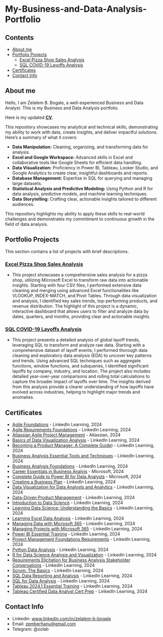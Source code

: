 # My-Business-and-Data-Analysis-Portfolio

## Contents
* [About me](#about-me)
* [Portfolio Projects](#portfolio-projects)
  * [Excel Pizza Shop Sales Analysis](#excel-pizza-shop-sales-analysis)
  * [SQL COVID-19 Layoffs Analysis](#sql-covid-19-layoffs-analysis)
* [Certificates](#certificates)
* [Contact Info](#contact-info)

## About me
Hello, I am Zelalem B. Bogale, a well-experienced Business and Data Analyst. This is my Business and Data Analysis portfolio.<br>

Here is my updated [**CV**](https://github.com/ZelaBerh/Business-and-Data-Analysis-Portfolio/blob/main/Zelalem's%20Business%20and%20Data%20Analyst%20CV.pdf).

This repository showcases my analytical and technical skills, demonstrating my ability to work with data, create insights, and deliver impactful solutions. Here’s a summary of what it covers:

* **Data Manipulation:** Cleaning, organizing, and transforming data for analysis.
* **Excel and Google Workspace:** Advanced skills in Excel and collaborative tools like Google Sheets for efficient data handling.
* **Data Visualization:** Proficiency in Power BI, Tableau, Looker Studio, and Google Analytics to create clear, insightful dashboards and reports.
* **Database Management:** Expertise in SQL for querying and managing large datasets.
* **Statistical Analysis and Predictive Modeling:** Using Python and R for data analysis, predictive models, and machine learning techniques.
* **Data Storytelling:** Crafting clear, actionable insights tailored to different audiences.

This repository highlights my ability to apply these skills to real-world challenges and demonstrates my commitment to continuous growth in the field of data analysis.


## Portfolio Projects
This section contains a list of projects with brief descriptions.

### [Excel Pizza Shop Sales Analysis](https://github.com/ZelaBerh/Business-and-Data-Analysis-Portfolio/tree/main/Projects/Excel)
  * This project showcases a comprehensive sales analysis for a pizza shop, utilizing Microsoft Excel to transform raw data into actionable insights. Starting with four CSV files, I performed extensive data cleaning and merging using advanced Excel functionalities like VLOOKUP, INDEX-MATCH, and Pivot Tables. Through data visualization and analysis, I identified key sales trends, top-performing products, and revenue distribution. The highlight of this project is a dynamic, interactive dashboard that allows users to filter and analyze data by dates, quarters, and months, providing clear and actionable insights.
### [SQL COVID-19 Layoffs Analysis](https://github.com/ZelaBerh/Business-and-Data-Analysis-Portfolio/tree/main/Projects/SQL)
  * This project presents a detailed analysis of global layoff trends, leveraging SQL to transform and analyze raw data. Starting with a comprehensive dataset of layoff events, I performed thorough data cleaning and exploratory data analysis (EDA) to uncover key patterns and trends. Using advanced SQL techniques such as aggregate functions, window functions, and subqueries, I identified significant layoffs by company, industry, and location. The project also includes detailed year-over-year comparisons and rolling total calculations to capture the broader impact of layoffs over time. The insights derived from this analysis provide a clearer understanding of how layoffs have evolved across industries, helping to highlight major trends and anomalies.


## Certificates
* [Agile Foundations](https://github.com/ZelaBerh/Business-and-Data-Analysis-Portfolio/blob/main/Certificates/CertificateOfCompletion_Agile%20Foundations.pdf) - LinkedIn Learning, 2024
* [Agile Requirements Foundations](https://github.com/ZelaBerh/Business-and-Data-Analysis-Portfolio/blob/main/Certificates/CertificateOfCompletion_Agile%20Requirements%20Foundations.pdf) - LinkedIn Learning, 2024
* [Atlassian Agile Project Management](https://github.com/ZelaBerh/Business-and-Data-Analysis-Portfolio/blob/main/Certificates/CertificateOfCompletion_Atlassian%20Agile%20Project%20Management%20Professional%20Certificate%20(1).pdf) - Atlassian, 2024
* [Basics of Data Visualization Analysis](https://github.com/ZelaBerh/Business-and-Data-Analysis-Portfolio/blob/main/Certificates/CertificateOfCompletion_Basics%20of%20Data%20Visualization%20Analysis.pdf) - LinkedIn Learning, 2024
* [Becoming a Product Manager: A Complete Guide](https://github.com/ZelaBerh/Business-and-Data-Analysis-Portfolio/blob/main/Certificates/CertificateOfCompletion_Becoming%20a%20Product%20Manager%20A%20Complete%20Guide.pdf)) - LinkedIn Learning, 2024
* [Business Analysis Essential Tools and Techniques](https://github.com/ZelaBerh/Business-and-Data-Analysis-Portfolio/blob/main/Certificates/CertificateOfCompletion_Business%20Analysis%20Essential%20Tools%20and%20Techniques.pdf) - LinkedIn Learning, 2024
* [Business Analysis Foundations](https://github.com/ZelaBerh/Business-and-Data-Analysis-Portfolio/blob/main/Certificates/CertificateOfCompletion_Business%20Analysis%20Foundations.pdf) - LinkedIn Learning, 2024
* [Career Essentials in Business Analyis](https://github.com/ZelaBerh/Business-and-Data-Analysis-Portfolio/blob/main/Certificates/CertificateOfCompletion_Career%20Essentials%20in%20Business%20Analysis%20by%20Microsoft%20and%20LinkedIn%20(1).pdf) - Microsoft, 2024
* [Complete Guide to Power BI for Data Analysts](https://github.com/ZelaBerh/Business-and-Data-Analysis-Portfolio/blob/main/Certificates/CertificateOfCompletion_Complete%20Guide%20to%20Power%20BI%20for%20Data%20Analysts%20by%20Microsoft%20Press.pdf) - Microsoft, 2024
* [Creating a Business Plan](https://github.com/ZelaBerh/Business-and-Data-Analysis-Portfolio/blob/main/Certificates/CertificateOfCompletion_Creating%20a%20Business%20Plan.pdf) - LinkedIn Learning, 2024
* [Data Visualization for Data Analysts and Analytics](https://github.com/ZelaBerh/Business-and-Data-Analysis-Portfolio/blob/main/Certificates/CertificateOfCompletion_Data%20Visualization%20for%20Data%20Analysis%20and%20Analytics%202020.pdf) - LinkedIn Learning, 2024
* [Data-Driven Product Management](https://github.com/ZelaBerh/Business-and-Data-Analysis-Portfolio/blob/main/Certificates/CertificateOfCompletion_DataDriven%20Product%20Management.pdf) - LinkedIn Learning, 2024
* [Introduction to Data Science](https://github.com/ZelaBerh/Business-and-Data-Analysis-Portfolio/blob/main/Certificates/CertificateOfCompletion_Introduction%20to%20Data%20Science.pdf) - LinkedIn Learning, 2024
* [Learning Data Science: Understanding the Basics](https://github.com/ZelaBerh/Business-and-Data-Analysis-Portfolio/blob/main/Certificates/CertificateOfCompletion_Learning%20Data%20Science%20Understanding%20the%20Basics.pdf) - LinkedIn Learning, 2024
* [Learning Excel Data Analysis](https://github.com/ZelaBerh/Business-and-Data-Analysis-Portfolio/blob/main/Certificates/CertificateOfCompletion_Learning%20Excel%20Data%20Analysis.pdf) - LinkedIn Learning, 2024
* [Managing Data with Microsoft 365](https://github.com/ZelaBerh/Business-and-Data-Analysis-Portfolio/blob/main/Certificates/CertificateOfCompletion_Managing%20Data%20with%20Microsoft%20365.pdf) - LinkedIn Learning, 2024
* [Managing Projects with Microsoft 365](https://github.com/ZelaBerh/Business-and-Data-Analysis-Portfolio/blob/main/Certificates/CertificateOfCompletion_Managing%20Projects%20with%20Microsoft%20365.pdf) - LinkedIn Learning, 2024
* [Power BI Essential Training](https://github.com/ZelaBerh/Business-and-Data-Analysis-Portfolio/blob/main/Certificates/CertificateOfCompletion_Power%20BI%20Essential%20Training.pdf) - LinkedIn Learning, 2024
* [Project Management Foundations Requirements](https://github.com/ZelaBerh/Business-and-Data-Analysis-Portfolio/blob/main/Certificates/CertificateOfCompletion_Project%20Management%20Foundations%20Requirements.pdf) - LinkedIn Learning, 2024
* [Python Data Analysis](https://github.com/ZelaBerh/Business-and-Data-Analysis-Portfolio/blob/main/Certificates/CertificateOfCompletion_Python%20Data%20Analysis.pdf) - LinkedIn Learning, 2024
* [R for Data Science Analysis and Visualization](https://github.com/ZelaBerh/Business-and-Data-Analysis-Portfolio/blob/main/Certificates/CertificateOfCompletion_R%20for%20Data%20Science%20Analysis%20and%20Visualization.pdf) - LinkedIn Learning, 2024
* [Requirements Elicitation for Business Analysis Stakeholder Conversations](https://github.com/ZelaBerh/Business-and-Data-Analysis-Portfolio/blob/main/Certificates/CertificateOfCompletion_Requirements%20Elicitation%20for%20Business%20Analysis%20Stakeholder%20Conversations.pdf) - LinkedIn Learning, 2024
* [Scrum: The Basics](https://github.com/ZelaBerh/Business-and-Data-Analysis-Portfolio/blob/main/Certificates/CertificateOfCompletion_Scrum%20The%20Basics.pdf) - LinkedIn Learning, 2024
* [SQL Data Reporting and Analysis](https://github.com/ZelaBerh/Business-and-Data-Analysis-Portfolio/blob/main/Certificates/CertificateOfCompletion_SQL%20Data%20Reporting%20and%20Analysis.pdf) - LinkedIn Learning, 2024
* [SQL for Data Analysis](https://github.com/ZelaBerh/Business-and-Data-Analysis-Portfolio/blob/main/Certificates/CertificateOfCompletion_SQL%20for%20Data%20Analysis.pdf) - LinkedIn Learning, 2024
* [Tableau 2024.1 Essential Training](https://github.com/ZelaBerh/Business-and-Data-Analysis-Portfolio/blob/main/Certificates/CertificateOfCompletion_Tableau%202024.1%20Essential%20Training.pdf) - LinkedIn Learning, 2024
* [Tableau Certified Data Analyst Cert Prep](https://github.com/ZelaBerh/Business-and-Data-Analysis-Portfolio/blob/main/Certificates/CertificateOfCompletion_Tableau%20Certified%20Data%20Analyst%20Cert%20Prep.pdf) - LinkedIn Learning, 2024




























## Contact Info
* Linkedin: www.linkedin.com/in/zelalem-b-bogale
* Email: zemberhanu@gmail.com
* Telegram: @zolab
